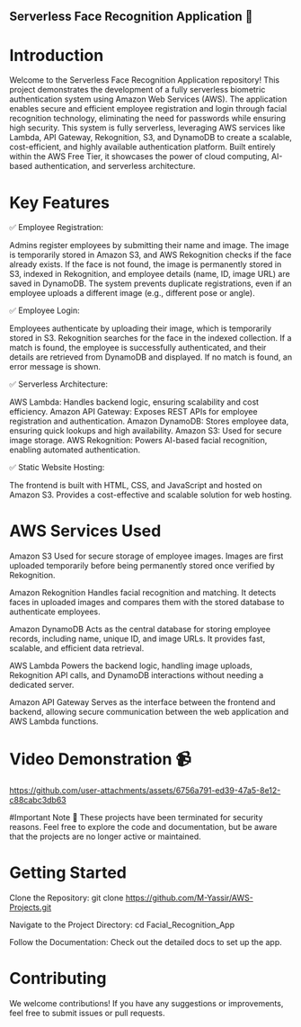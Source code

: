 ## Serverless Face Recognition Application 🚀

# Introduction
Welcome to the Serverless Face Recognition Application repository! This project demonstrates the development of a fully serverless biometric authentication system using Amazon Web Services (AWS).
The application enables secure and efficient employee registration and login through facial recognition technology, eliminating the need for passwords while ensuring high security.
This system is fully serverless, leveraging AWS services like Lambda, API Gateway, Rekognition, S3, and DynamoDB to create a scalable, cost-efficient, and highly available authentication platform.
Built entirely within the AWS Free Tier, it showcases the power of cloud computing, AI-based authentication, and serverless architecture.

# Key Features
✅ Employee Registration:

Admins register employees by submitting their name and image.
The image is temporarily stored in Amazon S3, and AWS Rekognition checks if the face already exists.
If the face is not found, the image is permanently stored in S3, indexed in Rekognition, and employee details (name, ID, image URL) are saved in DynamoDB.
The system prevents duplicate registrations, even if an employee uploads a different image (e.g., different pose or angle).

✅ Employee Login:

Employees authenticate by uploading their image, which is temporarily stored in S3.
Rekognition searches for the face in the indexed collection.
If a match is found, the employee is successfully authenticated, and their details are retrieved from DynamoDB and displayed.
If no match is found, an error message is shown.

✅ Serverless Architecture:

AWS Lambda: Handles backend logic, ensuring scalability and cost efficiency.
Amazon API Gateway: Exposes REST APIs for employee registration and authentication.
Amazon DynamoDB: Stores employee data, ensuring quick lookups and high availability.
Amazon S3: Used for secure image storage.
AWS Rekognition: Powers AI-based facial recognition, enabling automated authentication.

✅ Static Website Hosting:

The frontend is built with HTML, CSS, and JavaScript and hosted on Amazon S3.
Provides a cost-effective and scalable solution for web hosting.

# AWS Services Used
Amazon S3
Used for secure storage of employee images. Images are first uploaded temporarily before being permanently stored once verified by Rekognition.

Amazon Rekognition
Handles facial recognition and matching. It detects faces in uploaded images and compares them with the stored database to authenticate employees.

Amazon DynamoDB
Acts as the central database for storing employee records, including name, unique ID, and image URLs. It provides fast, scalable, and efficient data retrieval.

AWS Lambda
Powers the backend logic, handling image uploads, Rekognition API calls, and DynamoDB interactions without needing a dedicated server.

Amazon API Gateway
Serves as the interface between the frontend and backend, allowing secure communication between the web application and AWS Lambda functions.

# Video Demonstration 📹
https://github.com/user-attachments/assets/6756a791-ed39-47a5-8e12-c88cabc3db63

#Important Note 🚨
These projects have been terminated for security reasons. Feel free to explore the code and documentation, but be aware that the projects are no longer active or maintained.

# Getting Started
Clone the Repository: git clone https://github.com/M-Yassir/AWS-Projects.git

Navigate to the Project Directory: cd Facial_Recognition_App

Follow the Documentation: Check out the detailed docs to set up the app.

# Contributing
We welcome contributions! If you have any suggestions or improvements, feel free to submit issues or pull requests.
